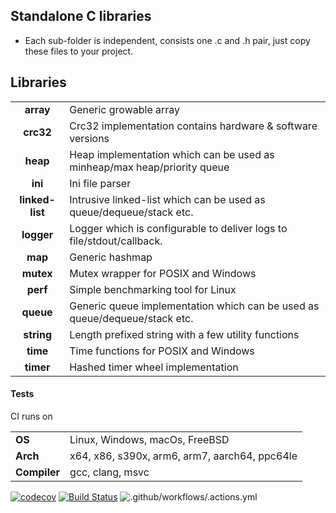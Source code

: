 
## Standalone C libraries
- Each sub-folder is independent, consists one .c and .h pair, just copy these files to your project.


## Libraries
 
|                 |                                                                             | 
|:---------------:|-----------------------------------------------------------------------------|
| **array**       | Generic growable array                                                      |
| **crc32**       | Crc32 implementation contains hardware & software versions                  |
| **heap**        | Heap implementation which can be used as minheap/max heap/priority queue    |
| **ini**         | Ini file parser                                                             | 
| **linked-list** | Intrusive linked-list which can be used as queue/dequeue/stack etc.         |
| **logger**      | Logger which is configurable to deliver logs to file/stdout/callback.       |
| **map**         | Generic hashmap                                                             |
| **mutex**       | Mutex wrapper for POSIX and Windows                                         |
| **perf**        | Simple benchmarking tool for Linux                                          |
| **queue**       | Generic queue implementation which can be used as queue/dequeue/stack etc.  |
| **string**      | Length prefixed string with a few utility functions                         |
| **time**        | Time functions for POSIX and Windows                                        |
| **timer**       | Hashed timer wheel implementation                                           |


#### Tests

CI runs on

|              |                                              |
|--------------|----------------------------------------------|
| **OS**       |Linux, Windows, macOs, FreeBSD                |
| **Arch**     | x64, x86, s390x, arm6, arm7, aarch64, ppc64le|
| **Compiler** | gcc, clang, msvc                             |
 
[![codecov](https://codecov.io/gh/tezc/simple-c/branch/master/graph/badge.svg)](https://codecov.io/gh/tezc/simple-c)
[![Build Status](https://api.cirrus-ci.com/github/tezc/simple-c.svg)](https://cirrus-ci.com/github/tezc/simple-c)
![.github/workflows/.actions.yml](https://github.com/tezc/simple-c/workflows/.github/workflows/.actions.yml/badge.svg)
